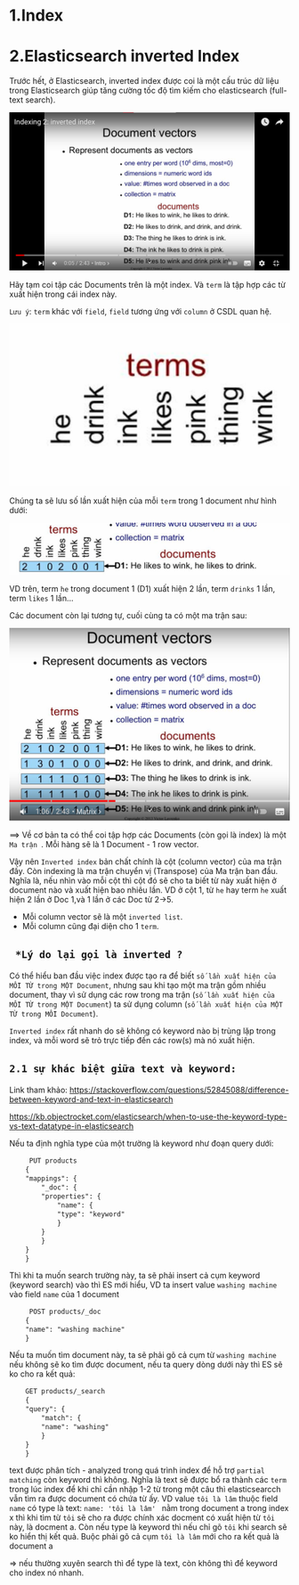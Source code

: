 <h1 style="Inverted Index">1.Index</h1>



<h1 style="Inverted Index">2.Elasticsearch inverted Index</h1>

Trước hết, ở Elasticsearch, inverted index được coi là một cấu trúc dữ liệu trong Elasticsearch giúp tăng cường tốc độ tìm kiếm cho elasticsearch (full-text search).

![inverted1](../img/inverted1.png)

Hãy tạm coi tập các Documents trên là một index. Và `term` là tập hợp các từ xuất hiện trong cái index này. 

` Lưu ý `: `term` khác với `field`, `field` tương ứng với `column` ở CSDL quan hệ. 

![inverted2](../img/inverted2.png)

Chúng ta sẽ lưu số lần xuất hiện của mỗi `term` trong 1 document như hình dưới:

![inverted3](../img/inverted3.png)

VD trên, term `he` trong document 1 (D1) xuất hiện 2 lần, term `drinks` 1 lần, term `likes` 1 lần...

Các document còn lại tương tự, cuối cùng ta có một ma trận sau:

![inverted4](../img/inverted4.png)

==> Về cơ bản ta có thể coi tập hợp các Documents (còn gọi là index) là một `Ma trận `. Mỗi hàng sẽ là 1 Document - 1 row vector.

Vậy nên `Inverted index` bản chất chính là cột (column vector) của ma trận đấy. Còn indexing là ma trận chuyển vị (Transpose) của Ma trận ban đầu. Nghĩa là, nếu nhìn vào mỗi cột thì cột đó sẽ cho ta biết từ này xuất hiện ở document nào và xuất hiện bao nhiêu lần. VD ở cột 1, từ `he` hay term `he` xuất hiện 2 lần ở Doc 1,và 1 lần ở các Doc từ 2->5.

- Mỗi column vector sẽ là một `inverted list`.
- Mỗi column cũng đại diện cho 1 `term`.

## ` *Lý do lại gọi là inverted ?`

Có thể hiểu ban đầu việc index được tạo ra để biết `số lần xuất hiện của MỖI TỪ trong MỘT Document`, nhưng sau khi tạo một ma trận gồm nhiều document, thay vì sử dụng các row trong ma trận (`số lần xuất hiện của MỖI TỪ trong MỘT Document`) ta sử dụng column (`số lần xuất hiện của MỘT TỪ trong MỖI Document`).

`Inverted index` rất nhanh do sẽ không có keyword nào bị trùng lặp trong index, và mỗi word sẽ trỏ trực tiếp đến các row(s) mà nó xuất hiện.

## `2.1 sự khác biệt giữa text và keyword:`

Link tham khảo: https://stackoverflow.com/questions/52845088/difference-between-keyword-and-text-in-elasticsearch

https://kb.objectrocket.com/elasticsearch/when-to-use-the-keyword-type-vs-text-datatype-in-elasticsearch

Nếu ta định nghĩa type của một trường là keyword như đoạn query dưới:

         PUT products
        {
        "mappings": {
            "_doc": {
            "properties": {
                "name": {
                "type": "keyword"
                }
            }
            }
        }
        }

Thì khi ta muốn search trường này, ta sẽ phải insert cả cụm keyword (keyword search) vào thì ES mới hiểu, VD ta insert value `washing machine` vào field `name` của 1 document

         POST products/_doc
        {
        "name": "washing machine"
        }

Nếu ta muốn tìm document này, ta sẽ phải gõ cả cụm từ `washing machine` nếu không sẽ ko tìm được document, nếu ta query dòng dưới này thì ES sẽ ko cho ra kết quả:

        GET products/_search
        {
        "query": {
            "match": {
            "name": "washing"
            }
        }
        }

text được phân tích - analyzed trong quá trình index để hỗ trợ `partial matching` còn keyword thì không. Nghĩa là text sẽ được bổ ra thành các `term` trong lúc index để khi chỉ cần nhập 1-2 từ trong một câu thì elasticsearcch vẫn tìm ra được document có chứa từ ấy. VD  value ` tôi là lâm `  thuộc field `name` có type là text: `name: 'tôi là lâm' ` nằm trong document a trong index x thì khi tìm từ ` tôi ` sẽ cho ra được chính xác docment có xuất hiện từ ` tôi ` này, là docment a. Còn nếu type là keyword thì nếu chỉ gõ ` tôi ` khi search sẽ ko hiển thị kết quả. Buộc phải gõ cả cụm ` tôi là lâm ` mới cho ra kết quả là document a

=> nếu thường xuyên search thì để type là text, còn không thì để keyword cho index nó nhanh.